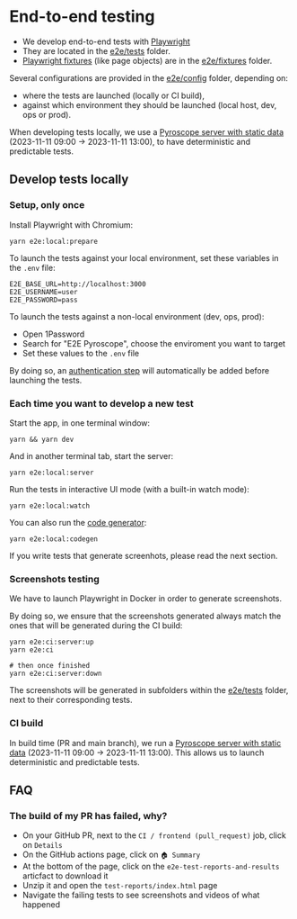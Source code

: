 # End-to-end testing

- We develop end-to-end tests with [Playwright](https://playwright.dev)
- They are located in the [e2e/tests](./tests) folder.
- [Playwright fixtures](https://playwright.dev/docs/test-fixtures) (like page objects) are in the [e2e/fixtures](./fixtures) folder.

Several configurations are provided in the [e2e/config](./config) folder, depending on:

- where the tests are launched (locally or CI build),
- against which environment they should be launched (local host, dev, ops or prod).

When developing tests locally, we use a [Pyroscope server with static data](../docker-compose.e2e.yaml) (2023-11-11 09:00 → 2023-11-11 13:00), to have deterministic and predictable tests.

## Develop tests locally

### Setup, only once

Install Playwright with Chromium:

```shell
yarn e2e:local:prepare
```

To launch the tests against your local environment, set these variables in the `.env` file:

```shell
E2E_BASE_URL=http://localhost:3000
E2E_USERNAME=user
E2E_PASSWORD=pass
```

To launch the tests against a non-local environment (dev, ops, prod):

- Open 1Password
- Search for "E2E Pyroscope", choose the enviroment you want to target
- Set these values to the `.env` file

By doing so, an [authentication step](https://playwright.dev/docs/auth) will automatically be added before launching the tests.

### Each time you want to develop a new test

Start the app, in one terminal window:

```shell
yarn && yarn dev
```

And in another terminal tab, start the server:

```shell
yarn e2e:local:server
```

Run the tests in interactive UI mode (with a built-in watch mode):

```shell
yarn e2e:local:watch
```

You can also run the [code generator](https://playwright.dev/docs/codegen#running-codegen):

```shell
yarn e2e:local:codegen
```

If you write tests that generate screenhots, please read the next section.

### Screenshots testing

We have to launch Playwright in Docker in order to generate screenshots.

By doing so, we ensure that the screenshots generated always match the ones that will be generated during the CI build:

```shell
yarn e2e:ci:server:up
yarn e2e:ci

# then once finished
yarn e2e:ci:server:down
```

The screenshots will be generated in subfolders within the [e2e/tests](./tests) folder, next to their corresponding tests.

### CI build

In build time (PR and main branch), we run a [Pyroscope server with static data](../docker-compose.e2e.yaml) (2023-11-11 09:00 → 2023-11-11 13:00). This allows us to launch deterministic and predictable tests.

## FAQ

### The build of my PR has failed, why?

- On your GitHub PR, next to the `CI / frontend (pull_request)` job, click on `Details`
- On the GitHub actions page, click on `🏠 Summary`
- At the bottom of the page, click on the `e2e-test-reports-and-results` articfact to download it
- Unzip it and open the `test-reports/index.html` page
- Navigate the failing tests to see screenshots and videos of what happened
